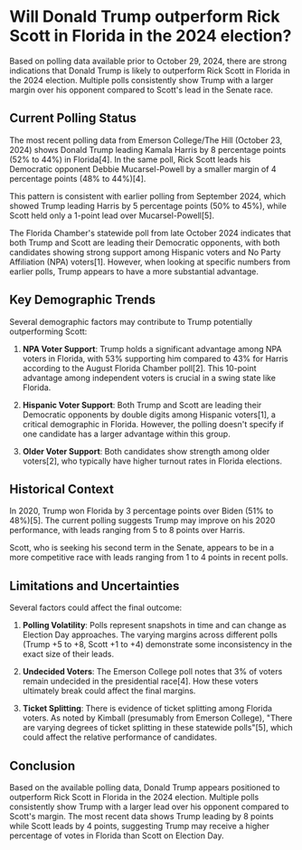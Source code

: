 # Will Donald Trump outperform Rick Scott in Florida in the 2024 election?

Based on polling data available prior to October 29, 2024, there are strong indications that Donald Trump is likely to outperform Rick Scott in Florida in the 2024 election. Multiple polls consistently show Trump with a larger margin over his opponent compared to Scott's lead in the Senate race.

## Current Polling Status

The most recent polling data from Emerson College/The Hill (October 23, 2024) shows Donald Trump leading Kamala Harris by 8 percentage points (52% to 44%) in Florida[4]. In the same poll, Rick Scott leads his Democratic opponent Debbie Mucarsel-Powell by a smaller margin of 4 percentage points (48% to 44%)[4].

This pattern is consistent with earlier polling from September 2024, which showed Trump leading Harris by 5 percentage points (50% to 45%), while Scott held only a 1-point lead over Mucarsel-Powell[5].

The Florida Chamber's statewide poll from late October 2024 indicates that both Trump and Scott are leading their Democratic opponents, with both candidates showing strong support among Hispanic voters and No Party Affiliation (NPA) voters[1]. However, when looking at specific numbers from earlier polls, Trump appears to have a more substantial advantage.

## Key Demographic Trends

Several demographic factors may contribute to Trump potentially outperforming Scott:

1. **NPA Voter Support**: Trump holds a significant advantage among NPA voters in Florida, with 53% supporting him compared to 43% for Harris according to the August Florida Chamber poll[2]. This 10-point advantage among independent voters is crucial in a swing state like Florida.

2. **Hispanic Voter Support**: Both Trump and Scott are leading their Democratic opponents by double digits among Hispanic voters[1], a critical demographic in Florida. However, the polling doesn't specify if one candidate has a larger advantage within this group.

3. **Older Voter Support**: Both candidates show strength among older voters[2], who typically have higher turnout rates in Florida elections.

## Historical Context

In 2020, Trump won Florida by 3 percentage points over Biden (51% to 48%)[5]. The current polling suggests Trump may improve on his 2020 performance, with leads ranging from 5 to 8 points over Harris.

Scott, who is seeking his second term in the Senate, appears to be in a more competitive race with leads ranging from 1 to 4 points in recent polls.

## Limitations and Uncertainties

Several factors could affect the final outcome:

1. **Polling Volatility**: Polls represent snapshots in time and can change as Election Day approaches. The varying margins across different polls (Trump +5 to +8, Scott +1 to +4) demonstrate some inconsistency in the exact size of their leads.

2. **Undecided Voters**: The Emerson College poll notes that 3% of voters remain undecided in the presidential race[4]. How these voters ultimately break could affect the final margins.

3. **Ticket Splitting**: There is evidence of ticket splitting among Florida voters. As noted by Kimball (presumably from Emerson College), "There are varying degrees of ticket splitting in these statewide polls"[5], which could affect the relative performance of candidates.

## Conclusion

Based on the available polling data, Donald Trump appears positioned to outperform Rick Scott in Florida in the 2024 election. Multiple polls consistently show Trump with a larger lead over his opponent compared to Scott's margin. The most recent data shows Trump leading by 8 points while Scott leads by 4 points, suggesting Trump may receive a higher percentage of votes in Florida than Scott on Election Day.
